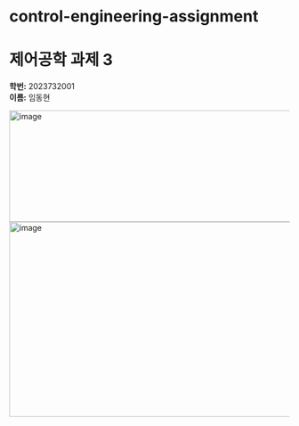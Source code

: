 # control-engineering-assignment

# 제어공학 과제 3
**학번:** 2023732001  
**이름:** 임동현 

<img width="726" height="200" alt="image" src="https://github.com/user-attachments/assets/7757142f-525a-407a-b8c8-183f2636bbc8" />
 <img width="683" height="350" alt="image" src="https://github.com/user-attachments/assets/f2071f6f-0c4d-4b2c-8cc7-90b0ce57b503" />
